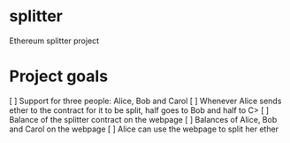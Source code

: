 # splitter
Ethereum splitter project

# Project goals
[ ] Support for three people: Alice, Bob and Carol
[ ] Whenever Alice sends ether to the contract for it to be split, half goes to Bob and half to C>
[ ] Balance of the splitter contract on the webpage
[ ] Balances of Alice, Bob and Carol on the webpage
[ ] Alice can use the webpage to split her ether

